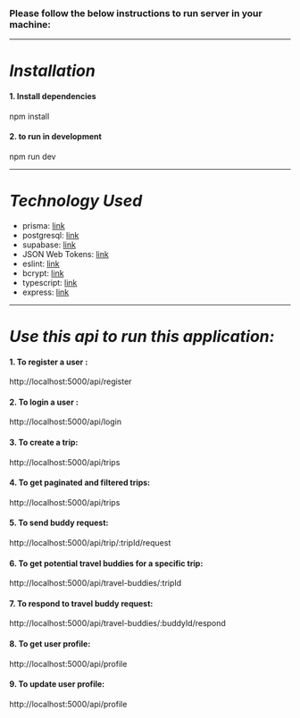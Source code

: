 ### Please follow the below instructions to run server in your machine:

---

# _Installation_

#### 1. Install dependencies

npm install

#### 2. to run in development

npm run dev

---

# _Technology Used_

- prisma: [link](https://www.prisma.io/docs)
- postgresql: [link](https://www.postgresql.org/)
- supabase: [link](https://supabase.com/)
- JSON Web Tokens: [link](https://jwt.io/introduction)
- eslint: [link](https://eslint.org/)
- bcrypt: [link](https://www.npmjs.com/package/bcrypt)
- typescript: [link](https://www.typescriptlang.org/)
- express: [link](https://expressjs.com/)

---

# _Use this api to run this application:_

#### 1. To register a user :

http://localhost:5000/api/register

#### 2. To login a user :

http://localhost:5000/api/login

#### 3. To create a trip:

http://localhost:5000/api/trips

#### 4. To get paginated and filtered trips:

http://localhost:5000/api/trips

#### 5. To send buddy request:

http://localhost:5000/api/trip/:tripId/request

#### 6. To get potential travel buddies for a specific trip:

http://localhost:5000/api/travel-buddies/:tripId

#### 7. To respond to travel buddy request:

http://localhost:5000/api/travel-buddies/:buddyId/respond

#### 8. To get user profile:

http://localhost:5000/api/profile

#### 9. To update user profile:

http://localhost:5000/api/profile
